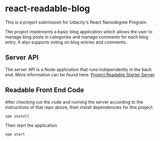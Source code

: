 # react-readable-blog
This is a project submission for Udacity's React Nanodegree Program.

The project implements a basic blog application which allows the user to manage blog posts in categories and manage comments for each blog entry. It also supports voting on blog entries and comments.

## Server API
The server API is a Node application that runs independently in the back end. More information can be found here:
[Project Readable Starter Server](https://github.com/udacity/reactnd-project-readable-starter)

## Readable Front End Code

After checking out the code and running the server according to the instructions of that repo above, then install dependencies for this project:
```
npm install
```

Then start the application
```
npm start
```
